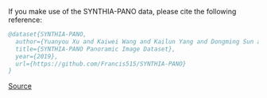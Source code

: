 If you make use of the SYNTHIA-PANO data, please cite the following reference:

``` bibtex 
@dataset{SYNTHIA-PANO,
  author={Yuanyou Xu and Kaiwei Wang and Kailun Yang and Dongming Sun and Jia Fu},
  title={SYNTHIA-PANO Panoramic Image Dataset},
  year={2019},
  url={https://github.com/Francis515/SYNTHIA-PANO}
}
```

[Source](https://github.com/Francis515/SYNTHIA-PANO)